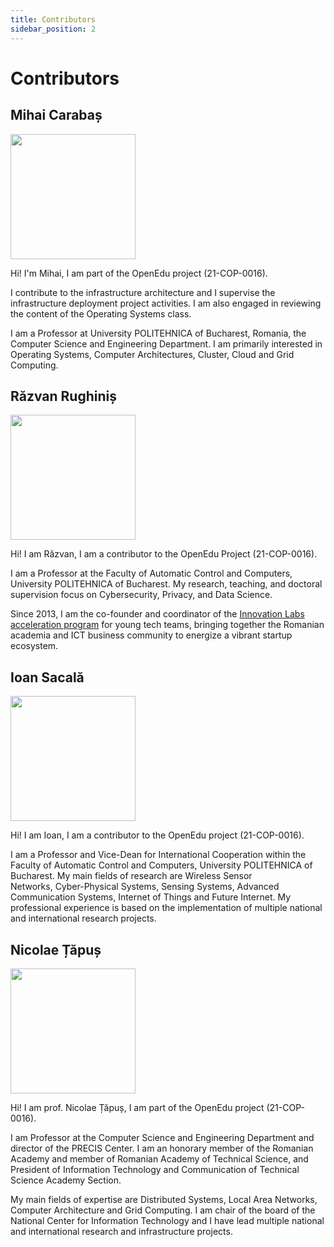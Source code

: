 ```yaml
---
title: Contributors
sidebar_position: 2
---
```


# Contributors

## Mihai Carabaș

<img src="/img/people/mihai_carabas.png" width="200" />

Hi!
I'm Mihai, I am part of the OpenEdu project (21-COP-0016).

I contribute to the infrastructure architecture and I supervise the infrastructure deployment project activities.
I am also engaged in reviewing the content of the Operating Systems class.

I am a Professor at University POLITEHNICA of Bucharest, Romania, the Computer Science and Engineering Department.
I am primarily interested in Operating Systems, Computer Architectures, Cluster, Cloud and Grid Computing.

## Răzvan Rughiniș

<img src="/img/people/razvan_rughinis.jpg" width="200" />

Hi!
I am Răzvan, I am a contributor to the OpenEdu Project (21-COP-0016).

I am a Professor at the Faculty of Automatic Control and Computers, University POLITEHNICA of Bucharest.
My research, teaching, and doctoral supervision focus on Cybersecurity, Privacy, and Data Science.

Since 2013, I am the co-founder and coordinator of the [Innovation Labs acceleration program](https://www.innovationlabs.ro/) for young tech teams, bringing together the Romanian academia and ICT business community to energize a vibrant startup ecosystem.

## Ioan Sacală

<img src="/img/people/ioan_sacala.png" width="200" />

Hi!
I am Ioan, I am a contributor to the OpenEdu project (21-COP-0016).

I am a Professor and Vice-Dean for International Cooperation within the Faculty of Automatic Control and Computers, University POLITEHNICA of Bucharest.
My main fields of research are Wireless Sensor Networks, Cyber-Physical Systems, Sensing Systems, Advanced Communication Systems, Internet of Things and Future Internet.
My professional experience is based on the implementation of multiple national and international research projects.

## Nicolae Țăpuș

<img src="/img/people/nicolae_tapus.jpg" width="200" />

Hi!
I am prof. Nicolae Țăpuș, I am part of the OpenEdu project (21-COP-0016).

I am Professor at the Computer Science and Engineering Department and director of the PRECIS Center.
I am an honorary member of the Romanian Academy and member of Romanian Academy of Technical Science, and President of Information Technology and Communication  of Technical Science Academy Section.

My main fields of expertise are Distributed Systems, Local Area Networks, Computer Architecture and Grid Computing.
I am chair of the board of the National Center for Information Technology and I have lead multiple national and international research and infrastructure projects.

